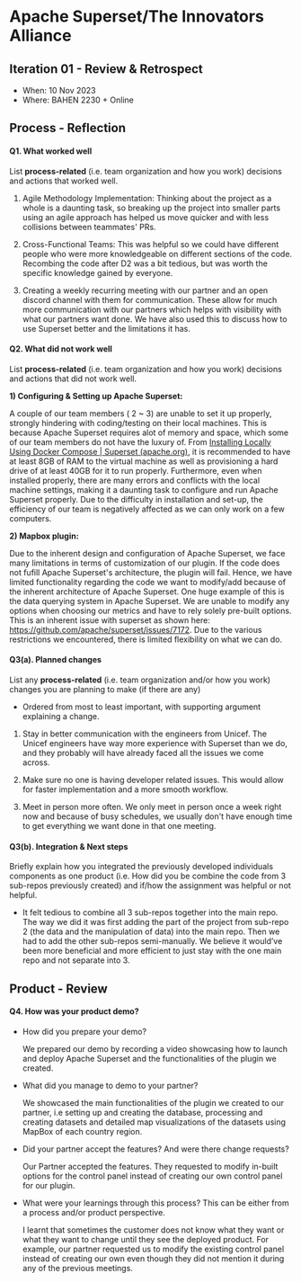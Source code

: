 
# Apache Superset/The Innovators Alliance


## Iteration 01 - Review & Retrospect

 * When: 10 Nov 2023
 * Where: BAHEN 2230 + Online

## Process - Reflection


#### Q1. What worked well

List **process-related** (i.e. team organization and how you work) decisions and actions that worked well.

1) Agile Methodology Implementation: Thinking about the project as a whole is a daunting task, so breaking up the project into smaller parts using an agile approach has helped us move quicker and with less collisions between teammates' PRs.

2) Cross-Functional Teams: This was helpful so we could have different people who were more knowledgeable on different sections of the code. Recombing the code after D2 was a bit tedious, but was worth the specific knowledge gained by everyone.

3) Creating a weekly recurring meeting with our partner and an open discord channel with them for communication. These allow for much more communication with our partners which helps with visibility with what our partners want done. We have also used this to discuss how to use Superset better and the limitations it has.


#### Q2. What did not work well

List **process-related** (i.e. team organization and how you work) decisions and actions that did not work well.

**1) Configuring & Setting up Apache Superset:**

A couple of our team members ( 2 ~ 3) are unable to set it up properly, strongly hindering with coding/testing on their local machines. This is because Apache Superset requires alot of memory and space, which some of our team members do not have the luxury of. From [Installing Locally Using Docker Compose | Superset (apache.org)](https://superset.apache.org/docs/installation/installing-superset-using-docker-compose/), it is recommended to have at least 8GB of RAM to the virtual machine as well as provisioning a hard drive of at least 40GB for it to run properly. Furthermore, even when installed properly, there are many errors and conflicts with the local machine settings, making it a daunting task to configure and run Apache Superset properly. Due to the difficulty in installation and set-up, the efficiency of our team is negatively affected as we can only work on a few computers. 

**2) Mapbox plugin:**
 
Due to the inherent design and configuration of Apache Superset, we face many limitations in terms of customization of our plugin. If the code does not fufill Apache Superset's architecture, the plugin will fail. Hence, we have limited functionality regarding the code we want to modify/add because of the inherent architecture of Apache Superset. One huge example of this is the data querying system in Apache Superset. We are unable to modify any options when choosing our metrics and have to rely solely pre-built options. This is an inherent issue with superset as shown here: https://github.com/apache/superset/issues/7172. Due to the various restrictions we encountered, there is limited flexibility on what we can do. 

#### Q3(a). Planned changes

List any **process-related** (i.e. team organization and/or how you work) changes you are planning to make (if there are any)

 * Ordered from most to least important, with supporting argument explaining a change.
1) Stay in better communication with the engineers from Unicef. The Unicef engineers have way more experience with Superset than we do, and they probably will have already faced all the issues we come across.

2) Make sure no one is having developer related issues. This would allow for faster implementation and a more smooth workflow.

3) Meet in person more often. We only meet in person once a week right now and because of busy schedules, we usually don't have enough time to get everything we want done in that one meeting.

#### Q3(b). Integration & Next steps
Briefly explain how you integrated the previously developed individuals components as one product (i.e. How did you be combine the code from 3 sub-repos previously created) and if/how the assignment was helpful or not helpful.

 * It felt tedious to combine all 3 sub-repos together into the main repo. The way we did it was first adding the part of the project from sub-repo 2 (the data and the manipulation of data) into the main repo. Then we had to add the other sub-repos semi-manually. We believe it would’ve been more beneficial and more efficient to just stay with the one main repo and not separate into 3.


## Product - Review

#### Q4. How was your product demo?
* How did you prepare your demo?

  We prepared our demo by recording a video showcasing how to launch and deploy Apache Superset and the functionalities of the plugin we created.

* What did you manage to demo to your partner?
  
   We showcased the main functionalities of the plugin we created to our partner, i.e setting up and creating the database, processing and creating datasets and detailed map visualizations of the datasets using MapBox of each country region.

 * Did your partner accept the features? And were there change requests?
   
   Our Partner accepted the features. They requested to modify in-built options for the control panel instead of creating our own control panel for our plugin.
   
 * What were your learnings through this process? This can be either from a process and/or product perspective.

   I learnt that sometimes the customer does not know what they want or what they want to change until they see the deployed product. For example, our partner requested us to modify the existing control panel instead of creating our own even though they did not mention it during any of the previous meetings.
